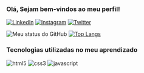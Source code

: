 ### Olá, Sejam bem-vindos ao meu perfil!

[![LinkedIn](https://img.shields.io/badge/LinkedIn-0077B5?style=for-the-badge&logo=linkedin&logoColor=white)](https://www.linkedin.com/in/luanotaviosilva/)
[![Instagram](https://img.shields.io/badge/Instagram-E4405F?style=for-the-badge&logo=instagram&logoColor=white)](https://www.instagram.com/luanotaviosilva/)
[![Twitter](https://img.shields.io/badge/Twitter-1DA1F2?style=for-the-badge&logo=twitter&logoColor=white)](https://twitter.com/luanotaviosilva/)

![Meu status do GitHub](https://github-readme-stats.vercel.app/api?username=luanotaviosilva&show_icons=true&theme=gruvbox)
[![Top Langs](https://github-readme-stats.vercel.app/api/top-langs/?username=luanotaviosilva&layout=compact&theme=gruvbox)](https://github.com/luanotaviosilva/github-readme-stats)

### Tecnologias utilizadas no meu aprendizado
<div style="display: inline_block">
<img alt="html5" src="https://img.shields.io/badge/HTML5-E34F26?style=for-the-badge&logo=html5&logoColor=white" />
<img alt="css3" src="https://img.shields.io/badge/CSS3-1572B6?style=for-the-badge&logo=css3&logoColor=white" />
<img alt="javascript" src="https://img.shields.io/badge/JavaScript-F7DF1E?style=for-the-badge&logo=javascript&logoColor=black" />
</div></br>

